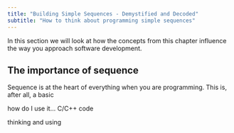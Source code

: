 ```yaml
---
title: "Building Simple Sequences - Demystified and Decoded"
subtitle: "How to think about programming simple sequences"
---
```


In this section we will look at how the concepts from this chapter influence the way you approach software development.

## The importance of sequence

Sequence is at the heart of everything when you are programming. This is, after all, a basic

how do I use it... C/C++ code

thinking and using
